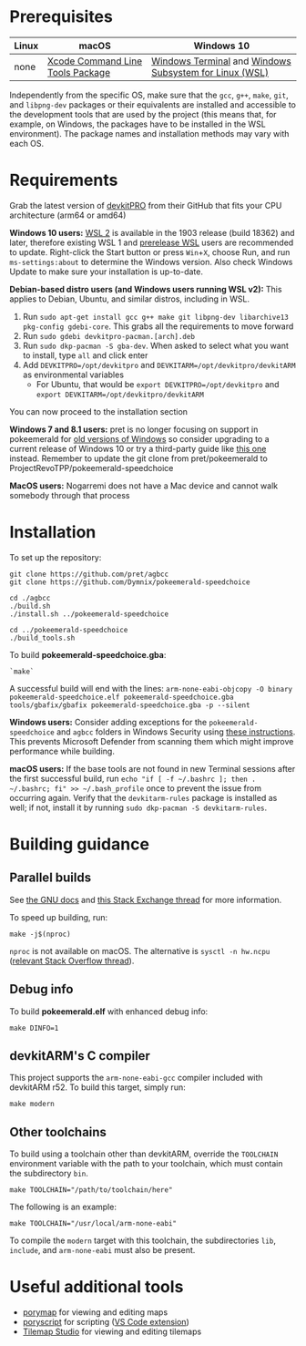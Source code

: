 # Prerequisites

| Linux | macOS | Windows 10
| - | - | -
| none | [Xcode Command Line Tools Package][xcode] | [Windows Terminal][terminal] and [Windows Subsystem for Linux (WSL)][wsl]

[xcode]: https://developer.apple.com/library/archive/technotes/tn2339/_index.html
[terminal]: https://docs.microsoft.com/windows/terminal/get-started
[wsl]: https://docs.microsoft.com/windows/wsl/install-win10

Independently from the specific OS, make sure that the `gcc`, `g++`, `make`, `git`, and `libpng-dev` packages or their equivalents are installed and accessible to the development tools that are used by the project (this means that, for example, on Windows, the packages have to be installed in the WSL environment). The package names and installation methods may vary with each OS.

# Requirements

Grab the latest version of [devkitPRO](https://github.com/devkitPro/pacman/releases/latest) from their GitHub that fits your CPU architecture (arm64 or amd64)

**Windows 10 users:** [WSL 2][wsl] is available in the 1903 release (build 18362) and later, therefore existing WSL 1 and [prerelease WSL](https://docs.microsoft.com/windows/wsl/install-legacy) users are recommended to update. Right-click the Start button or press `Win`+`X`, choose Run, and run `ms-settings:about` to determine the Windows version. Also check Windows Update to make sure your installation is up-to-date.

**Debian-based distro users (and Windows users running WSL v2):** This applies to Debian, Ubuntu, and similar distros, including in WSL.

1. Run `sudo apt-get install gcc g++ make git libpng-dev libarchive13 pkg-config gdebi-core`. This grabs all the requirements to move forward
2. Run `sudo gdebi devkitpro-pacman.[arch].deb`
3. Run `sudo dkp-pacman -S gba-dev`. When asked to select what you want to install, type `all` and click enter
4. Add `DEVKITPRO=/opt/devkitpro` and `DEVKITARM=/opt/devkitpro/devkitARM` as environmental variables
	* For Ubuntu, that would be `export DEVKITPRO=/opt/devkitpro` and `export DEVKITARM=/opt/devkitpro/devkitARM`

You can now proceed to the installation section

**Windows 7 and 8.1 users:** pret is no longer focusing on support in pokeemerald for [old versions of Windows](https://support.microsoft.com/help/13853) so consider upgrading to a current release of Windows 10 or try a third-party guide like [this one](https://www.pokecommunity.com/showthread.php?t=425246) instead. Remember to update the git clone from pret/pokeemerald to ProjectRevoTPP/pokeemerald-speedchoice

**MacOS users:** Nogarremi does not have a Mac device and cannot walk somebody through that process

# Installation

To set up the repository:

	git clone https://github.com/pret/agbcc
	git clone https://github.com/Dymnix/pokeemerald-speedchoice

	cd ./agbcc
	./build.sh
	./install.sh ../pokeemerald-speedchoice

	cd ../pokeemerald-speedchoice
	./build_tools.sh

To build **pokeemerald-speedchoice.gba**:

	`make`

A successful build will end with the lines:
`arm-none-eabi-objcopy -O binary pokeemerald-speedchoice.elf pokeemerald-speedchoice.gba`
`tools/gbafix/gbafix pokeemerald-speedchoice.gba -p --silent`

**Windows users:** Consider adding exceptions for the `pokeemerald-speedchoice` and `agbcc` folders in Windows Security using [these instructions](https://support.microsoft.com/help/4028485). This prevents Microsoft Defender from scanning them which might improve performance while building.

**macOS users:** If the base tools are not found in new Terminal sessions after the first successful build, run `echo "if [ -f ~/.bashrc ]; then . ~/.bashrc; fi" >> ~/.bash_profile` once to prevent the issue from occurring again. Verify that the `devkitarm-rules` package is installed as well; if not, install it by running `sudo dkp-pacman -S devkitarm-rules`.


# Building guidance


## Parallel builds

See [the GNU docs](https://www.gnu.org/software/make/manual/html_node/Parallel.html) and [this Stack Exchange thread](https://unix.stackexchange.com/questions/208568) for more information.

To speed up building, run:

	make -j$(nproc)

`nproc` is not available on macOS. The alternative is `sysctl -n hw.ncpu` ([relevant Stack Overflow thread](https://stackoverflow.com/questions/1715580)).


## Debug info

To build **pokeemerald.elf** with enhanced debug info:

	make DINFO=1


## devkitARM's C compiler

This project supports the `arm-none-eabi-gcc` compiler included with devkitARM r52. To build this target, simply run:

	make modern


## Other toolchains

To build using a toolchain other than devkitARM, override the `TOOLCHAIN` environment variable with the path to your toolchain, which must contain the subdirectory `bin`.

	make TOOLCHAIN="/path/to/toolchain/here"

The following is an example:

	make TOOLCHAIN="/usr/local/arm-none-eabi"

To compile the `modern` target with this toolchain, the subdirectories `lib`, `include`, and `arm-none-eabi` must also be present.


# Useful additional tools

* [porymap](https://github.com/huderlem/porymap) for viewing and editing maps
* [poryscript](https://github.com/huderlem/poryscript) for scripting ([VS Code extension](https://marketplace.visualstudio.com/items?itemName=karathan.poryscript))
* [Tilemap Studio](https://github.com/Rangi42/tilemap-studio) for viewing and editing tilemaps

